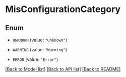 # MisConfigurationCategory

## Enum


* `UNKNOWN` (value: `"Unknown"`)

* `WARNING` (value: `"Warning"`)

* `ERROR` (value: `"Error"`)


[[Back to Model list]](../README.md#documentation-for-models) [[Back to API list]](../README.md#documentation-for-api-endpoints) [[Back to README]](../README.md)


